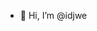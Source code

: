 - 👋 Hi, I’m @idjwe


<!---
idjwe/idjwe is a ✨ special ✨ repository because its `README.md` (this file) appears on your GitHub profile.
You can click the Preview link to take a look at your changes.
--->

